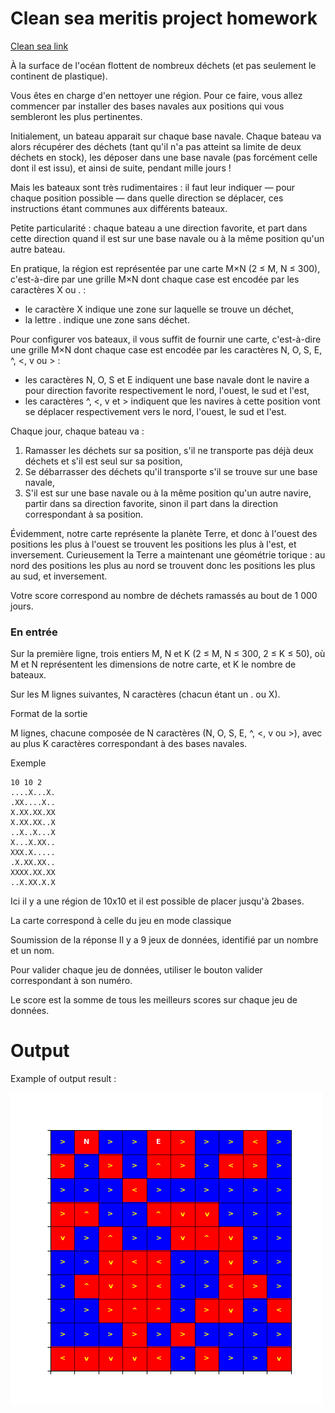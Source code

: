 # Clean sea meritis project homework

[Clean sea link](https://cleansea.codeontime.fr/)

À la surface de l'océan flottent de nombreux déchets (et pas seulement le continent de plastique).  

Vous êtes en charge d'en nettoyer une région. Pour ce faire, vous allez commencer par installer des bases navales aux positions qui vous sembleront les plus pertinentes.  

Initialement, un bateau apparait sur chaque base navale. Chaque bateau va alors récupérer des déchets (tant qu'il n'a pas atteint sa limite de deux déchets en stock), les déposer dans une base navale (pas forcément celle dont il est issu), et ainsi de suite, pendant mille jours !  

Mais les bateaux sont très rudimentaires : il faut leur indiquer — pour chaque position possible — dans quelle direction se déplacer, ces instructions étant communes aux différents bateaux.  

Petite particularité : chaque bateau a une direction favorite, et part dans cette direction quand il est sur une base navale ou à la même position qu'un autre bateau.   

En pratique, la région est représentée par une carte M×N (2 ≤ M, N ≤ 300), c'est-à-dire par une grille M×N dont chaque case est encodée par les caractères X ou . :

- le caractère X indique une zone sur laquelle se trouve un déchet,
- la lettre . indique une zone sans déchet.  

Pour configurer vos bateaux, il vous suffit de fournir une carte, c'est-à-dire une grille M×N dont chaque case est encodée par les caractères N, O, S, E, ^, <, v ou > :

- les caractères N, O, S et E indiquent une base navale dont le navire a pour direction favorite respectivement le nord, l'ouest, le sud et l'est,
- les caractères ^, <, v et > indiquent que les navires à cette position vont se déplacer respectivement vers le nord, l'ouest, le sud et l'est.  

Chaque jour, chaque bateau va :

1. Ramasser les déchets sur sa position, s'il ne transporte pas déjà deux déchets et s'il est seul sur sa position,
2. Se débarrasser des déchets qu'il transporte s'il se trouve sur une base navale,
3. S'il est sur une base navale ou à la même position qu'un autre navire, partir dans sa direction favorite, sinon il part dans la direction correspondant à sa position.  
 

Évidemment, notre carte représente la planète Terre, et donc à l'ouest des positions les plus à l'ouest se trouvent les positions les plus à l'est, et inversement. Curieusement la Terre a maintenant une géométrie torique : au nord des positions les plus au nord se trouvent donc les positions les plus au sud, et inversement.  

Votre score correspond au nombre de déchets ramassés au bout de 1 000 jours.  

### En entrée
 
Sur la première ligne, trois entiers M, N et K (2 ≤ M, N ≤ 300, 2 ≤ K ≤ 50), où M et N représentent les dimensions de notre carte, et K le nombre de bateaux.

Sur les M lignes suivantes, N caractères (chacun étant un . ou X).  

Format de la sortie

M lignes, chacune composée de N caractères (N, O, S, E, ^, <, v ou >), avec au plus K caractères correspondant à des bases navales.

Exemple
```
10 10 2
....X...X.
.XX....X..
X.XX.XX.XX
X.XX.XX..X
..X..X...X
X...X.XX..
XXX.X.....
.X.XX.XX..
XXXX.XX.XX
..X.XX.X.X
```

Ici il y a une région de 10x10 et il est possible de placer jusqu'à 2bases.  

La carte correspond à celle du jeu en mode classique

Soumission de la réponse
Il y a 9 jeux de données, identifié par un nombre et un nom.

Pour valider chaque jeu de données, utiliser le bouton valider correspondant à son numéro.

Le score est la somme de tous les meilleurs scores sur chaque jeu de données.

# Output

Example of output result :

![img_01](./output/plot/01_simple_example-1739181381.png)